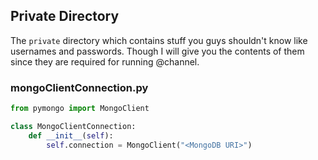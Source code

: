 ## Private Directory
The `private` directory which contains stuff you guys shouldn't know like usernames and passwords. Though I will give you the contents of them since they are required for running @channel.

### mongoClientConnection.py
```py
from pymongo import MongoClient

class MongoClientConnection:
	def __init__(self):
		self.connection = MongoClient("<MongoDB URI>")
```
